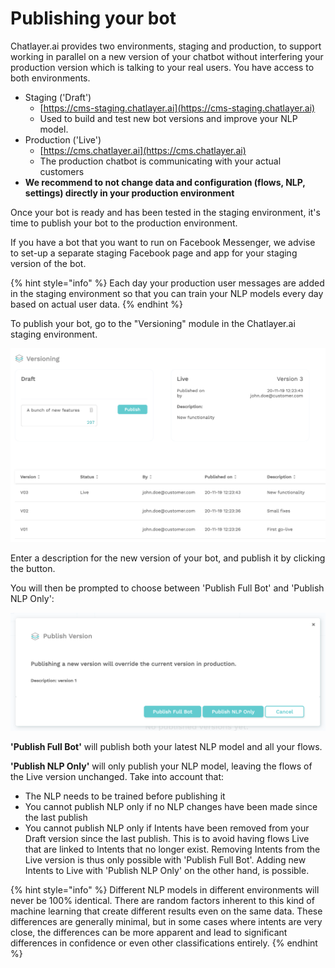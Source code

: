 # Publishing your bot

Chatlayer.ai provides two environments, staging and production, to support working in parallel on a new version of your chatbot without interfering your production version which is talking to your real users. You have access to both environments.

* Staging \('Draft'\)
  * [https://cms-staging.chatlayer.ai](https://cms-staging.chatlayer.ai)
  * Used to build and test new bot versions and improve your NLP model.
* Production \('Live'\)
  * [https://cms.chatlayer.ai](https://cms.chatlayer.ai)
  * The production chatbot is communicating with your actual customers
* **We recommend to not change data and configuration \(flows, NLP, settings\) directly in your production environment**

Once your bot is ready and has been tested in the staging environment, it's time to publish your bot to the production environment.

If you have a bot that you want to run on Facebook Messenger, we advise to set-up a separate staging Facebook page and app for your staging version of the bot.

{% hint style="info" %}
Each day your production user messages are added in the staging environment so that you can  train your NLP models every day based on actual user data.
{% endhint %}

To publish your bot, go to the "Versioning" module in the Chatlayer.ai staging environment.

![](../.gitbook/assets/image%20%2894%29.png)

Enter a description for the new version of your bot, and publish it by clicking the button. 

You will then be prompted to choose between 'Publish Full Bot' and 'Publish NLP Only':

![](../.gitbook/assets/image%20%28178%29.png)

**'Publish Full Bot'** will publish both your latest NLP model and all your flows.

**'Publish NLP Only'** will only publish your NLP model, leaving the flows of the Live version unchanged. Take into account that:

* The NLP needs to be trained before publishing it
* You cannot publish NLP only if no NLP changes have been made since the last publish
* You cannot publish NLP only if Intents have been removed from your Draft version since the last publish. This is to avoid having flows Live that are linked to Intents that no longer exist. Removing Intents from the Live version is thus only possible with 'Publish Full Bot'. Adding new Intents to Live with 'Publish NLP Only' on the other hand, is possible.

{% hint style="info" %}
Different NLP models in different environments will never be 100% identical. There are random factors inherent to this kind of machine learning that create different results even on the same data. These differences are generally minimal, but in some cases where intents are very close, the differences can be more apparent and lead to significant differences in confidence or even other classifications entirely.
{% endhint %}

